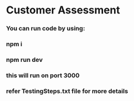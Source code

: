 # Customer Assessment

### You can run code by using: 
### npm i
### npm run dev 
### this will run on port 3000

###  refer TestingSteps.txt file for more details
